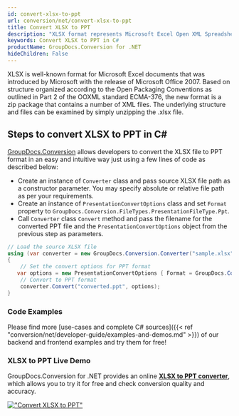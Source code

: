 ```yaml
---
id: convert-xlsx-to-ppt
url: conversion/net/convert-xlsx-to-ppt
title: Convert XLSX to PPT
description: "XLSX format represents Microsoft Excel Open XML Spreadsheet with .xlsx extension. Learn how to convert XLSX to PPT file programmatically in C# language using GroupDocs.Conversion for .NET library."
keywords: Convert XLSX to PPT in C#
productName: GroupDocs.Conversion for .NET
hideChildren: False
---
```


XLSX is well-known format for Microsoft Excel documents that was introduced by Microsoft with the release of Microsoft Office 2007. Based on structure organized according to the Open Packaging Conventions as outlined in Part 2 of the OOXML standard ECMA-376, the new format is a zip package that contains a number of XML files. The underlying structure and files can be examined by simply unzipping the .xlsx file.

## Steps to convert XLSX to PPT in C#

[GroupDocs.Conversion](https://products.groupdocs.com/conversion/net) allows developers to convert the XLSX file to PPT format in an easy and intuitive way just using a few lines of code as described below:

* Create an instance of `Converter` class and pass source XLSX file path as a constructor parameter. You may specify absolute or relative file path as per your requirements. 
* Create an instance of `PresentationConvertOptions` class and set `Format` property to `GroupDocs.Conversion.FileTypes.PresentationFileType.Ppt`.
* Call `Converter` class `Convert` method and pass the filename for the converted PPT file and the `PresentationConvertOptions` object from the previous step as parameters.

```csharp
// Load the source XLSX file
using (var converter = new GroupDocs.Conversion.Converter("sample.xlsx"))
{
    // Set the convert options for PPT format
   var options = new PresentationConvertOptions { Format = GroupDocs.Conversion.FileTypes.PresentationFileType.Ppt };
    // Convert to PPT format
    converter.Convert("converted.ppt", options);
}
```

### Code Examples

Please find more [use-cases and complete C# sources]({{< ref "conversion/net/developer-guide/examples-and-demos.md" >}}) of our backend and frontend examples and try them for free!

### XLSX to PPT Live Demo

GroupDocs.Conversion for .NET provides an online [**XLSX to PPT converter**](https://products.groupdocs.app/conversion/xlsx-to-ppt), which allows you to try it for free and check conversion quality and accuracy.

[!["Convert XLSX to PPT"](conversion/net/images/convert-to-ppt/convert-xlsx-to-ppt.png)](https://products.groupdocs.app/conversion/xlsx-to-ppt)